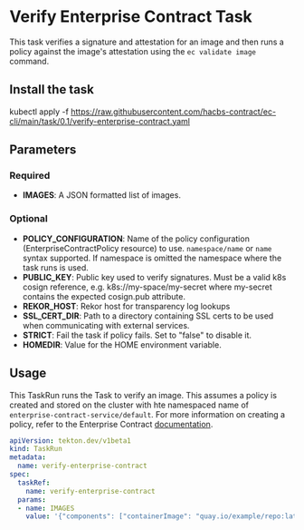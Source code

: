 # Verify Enterprise Contract Task

This task verifies a signature and attestation for an image and then runs a policy against the image's attestation using the ```ec validate image``` command.

## Install the task
kubectl apply -f https://raw.githubusercontent.com/hacbs-contract/ec-cli/main/task/0.1/verify-enterprise-contract.yaml

## Parameters
### Required
* **IMAGES**: A JSON formatted list of images. 
### Optional
* **POLICY_CONFIGURATION**: Name of the policy configuration (EnterpriseContractPolicy
        resource) to use. `namespace/name` or `name` syntax supported. If
        namespace is omitted the namespace where the task runs is used.
* **PUBLIC_KEY**: Public key used to verify signatures. Must be a valid k8s cosign
        reference, e.g. k8s://my-space/my-secret where my-secret contains
        the expected cosign.pub attribute.
* **REKOR_HOST**: Rekor host for transparency log lookups
* **SSL_CERT_DIR**: Path to a directory containing SSL certs to be used when communicating
        with external services.
* **STRICT**: Fail the task if policy fails. Set to "false" to disable it.
* **HOMEDIR**: Value for the HOME environment variable.


## Usage

This TaskRun runs the Task to verify an image. This assumes a policy is created and stored on the cluster with hte namespaced name of `enterprise-contract-service/default`. For more information on creating a policy, refer to the Enterprise Contract [documentation](https://hacbs-contract.github.io/ecc/main/index.html).

```yaml
apiVersion: tekton.dev/v1beta1
kind: TaskRun
metadata:
  name: verify-enterprise-contract
spec:
  taskRef:
    name: verify-enterprise-contract
  params:
  - name: IMAGES
    value: '{"components": ["containerImage": "quay.io/example/repo:latest"]}'
```



